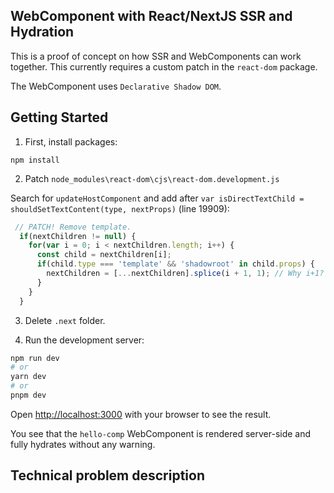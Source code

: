 ## WebComponent with React/NextJS SSR and Hydration

This is a proof of concept on how SSR and WebComponents can work together. This currently requires a custom patch in the `react-dom` package.

The WebComponent uses `Declarative Shadow DOM`.

## Getting Started

1. First, install packages:

`npm install`

2. Patch `node_modules\react-dom\cjs\react-dom.development.js`

Search for `updateHostComponent` and add after `var isDirectTextChild = shouldSetTextContent(type, nextProps)` (line 19909):

```js
 // PATCH! Remove template.
  if(nextChildren != null) {
    for(var i = 0; i < nextChildren.length; i++) {
      const child = nextChildren[i];
      if(child.type === 'template' && 'shadowroot' in child.props) {
        nextChildren = [...nextChildren].splice(i + 1, 1); // Why i+1? Splicing at 0 does remove the second item...
      }
    }
  }
```

3. Delete `.next` folder.

4. Run the development server:

```bash
npm run dev
# or
yarn dev
# or
pnpm dev
```

Open [http://localhost:3000](http://localhost:3000) with your browser to see the result.

You see that the `hello-comp` WebComponent is rendered server-side and fully hydrates without any warning.


## Technical problem description
